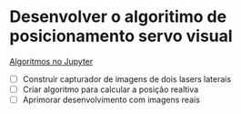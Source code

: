 # Desenvolver o algoritimo de posicionamento servo visual

[Algoritmos no Jupyter](https://github.com/lmartim4/Mandi2-Simulator/tree/main/Jupyter%20Notebooks)

- [ ]  Construir capturador de imagens de dois lasers laterais
- [ ]  Criar algoritmo para calcular a posição realtiva
- [ ]  Aprimorar desenvolvimento com imagens reais